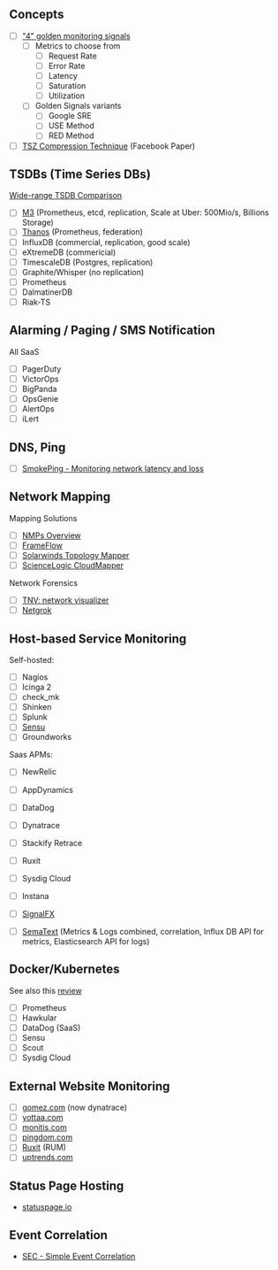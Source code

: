 ## Concepts

- [ ] ["4" golden monitoring signals](https://www.infoq.com/articles/monitoring-SRE-golden-signals)
   - [ ] Metrics to choose from
     - [ ] Request Rate
     - [ ] Error Rate
     - [ ] Latency 
     - [ ] Saturation
     - [ ] Utilization
   - [ ] Golden Signals variants
     - [ ] Google SRE
     - [ ] USE Method
     - [ ] RED Method
- [ ] [TSZ Compression Technique](https://www.vldb.org/pvldb/vol8/p1816-teller.pdf) (Facebook Paper)
     
## TSDBs (Time Series DBs)

[Wide-range TSDB Comparison](https://docs.google.com/spreadsheets/d/1sMQe9oOKhMhIVw9WmuCEWdPtAoccJ4a-IuZv4fXDHxM/edit#gid=0)

- [ ] [M3](https://vimeo.com/274821002) (Prometheus, etcd, replication, Scale at Uber: 500Mio/s, Billions Storage)
- [ ] [Thanos](https://github.com/improbable-eng/thanos) (Prometheus, federation)
- [ ] InfluxDB (commercial, replication, good scale)
- [ ] eXtremeDB (commericial)
- [ ] TimescaleDB (Postgres, replication)
- [ ] Graphite/Whisper (no replication)
- [ ] Prometheus
- [ ] DalmatinerDB
- [ ] Riak-TS
  
## Alarming / Paging / SMS Notification

All SaaS

- [ ]   PagerDuty
- [ ]   VictorOps
- [ ]   BigPanda
- [ ]   OpsGenie
- [ ]   AlertOps
- [ ]   iLert

## DNS, Ping

- [ ]   [SmokePing - Monitoring network latency and
    loss](http://oss.oetiker.ch/smokeping/)

## Network Mapping

Mapping Solutions

- [ ]   [NMPs
    Overview](http://www.slac.stanford.edu/xorg/nmtf/nmtf-tools.html#nmp-tool)
- [ ]   [FrameFlow](http://www.frameflow.com/)
- [ ]   [Solarwinds Topology
    Mapper](http://www.solarwinds.com/network-topology-mapper.aspx)
- [ ]   [ScienceLogic
    CloudMapper](http://www.sciencelogic.com/product/cloudmapper)

Network Forensics

- [ ]   [TNV: network visualizer](http://tnv.sourceforge.net/)
- [ ]   [Netgrok](http://www.cs.umd.edu/projects/netgrok/)

## Host-based Service Monitoring

Self-hosted:

- [ ]   Nagios
- [ ]   Icinga 2
- [ ]   check\_mk
- [ ]   Shinken
- [ ]   Splunk
- [ ]   [Sensu](https://sensuapp.org/)
- [ ]   Groundworks 

Saas APMs:

- [ ] NewRelic
- [ ] AppDynamics
- [ ] DataDog
- [ ] Dynatrace
- [ ] Stackify Retrace
- [ ] Ruxit
- [ ] Sysdig Cloud
- [ ] Instana
- [ ] [SignalFX](https://signalfx.com/)
- [ ] [SemaText](https://sematext.com/) (Metrics & Logs combined, correlation, Influx DB API for metrics, Elasticsearch API for logs)


## Docker/Kubernetes

See also this
[review](http://rancher.com/comparing-monitoring-options-for-docker-deployments/)

- [ ] Prometheus
- [ ] Hawkular
- [ ] DataDog (SaaS)
- [ ] Sensu
- [ ] Scout
- [ ] Sysdig Cloud

## External Website Monitoring

- [ ]   [gomez.com](http://www.gomez.com/) (now dynatrace)
- [ ]   [yottaa.com](http://www.yottaa.com/)
- [ ]   [monitis.com](http://www.monitis.com/)
- [ ]   [pingdom.com](http://www.pingdom.com/)
- [ ]   [Ruxit](https://ruxit.com/) (RUM)
- [ ]   [uptrends.com](http://www.uptrends.com/)

## Status Page Hosting

-   [statuspage.io](https://www.statuspage.io)

## Event Correlation

-   [SEC - Simple Event
    Correlation](http://simple-evcorr.sourceforge.net)
